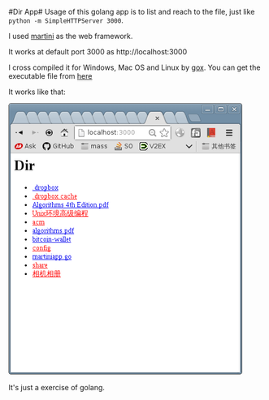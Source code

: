 #Dir App#
Usage of this golang app is to list and reach to the file, just like `python -m SimpleHTTPServer 3000`.

I used [martini](https://github.com/codegangsta/martini) as the web framework.

It works at default port 3000 as http://localhost:3000

I cross compiled it for Windows, Mac OS and Linux by [gox](https://github.com/mitchellh/gox).
You can get the executable file from [here](https://github.com/gejigeji/golang_exercise/tree/master/bin)

It works like that:

![working sketch](/images/sketch.png)

It's just a exercise of golang.
